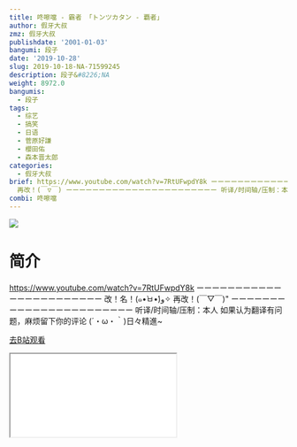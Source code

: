 ```yaml
---
title: 咚嚓噹 - 霸者 「トンツカタン - 覇者」
author: 假牙大叔
zmz: 假牙大叔
publishdate: '2001-01-03'
bangumi: 段子
date: '2019-10-28'
slug: 2019-10-18-NA-71599245
description: 段子&#8226;NA
weight: 8972.0
bangumis:
  - 段子
tags:
  - 综艺
  - 搞笑
  - 日语
  - 菅原好謙
  - 櫻田佑
  - 森本晋太郎
categories:
  - 假牙大叔
brief: https://www.youtube.com/watch?v=7RtUFwpdY8k ーーーーーーーーーーーーーーーーーーーーーーー 改！名！(๑•̀ㅂ•́)و✧
  再改！(￣▽￣) ーーーーーーーーーーーーーーーーーーーーーーー 听译/时间轴/压制：本人 如果认为翻译有问题，麻烦留下你的评论 (´・ω・｀)日々精進~
combi: 咚嚓噹
---
```

![](https://raw.githubusercontent.com/tcgriffith/owaraisite/master/static/tmpimg/5ccdcc422c568b2db39559124e93a9bee093f2cd.jpg.480.jpg)
# 简介  
https://www.youtube.com/watch?v=7RtUFwpdY8k
ーーーーーーーーーーーーーーーーーーーーーーー
改！名！(๑•̀ㅂ•́)و✧
再改！(￣▽￣)" 
ーーーーーーーーーーーーーーーーーーーーーーー
听译/时间轴/压制：本人
如果认为翻译有问题，麻烦留下你的评论
(´・ω・｀)日々精進~  

[去B站观看](https://www.bilibili.com/video/av71599245/)
<div class ="resp-container"><iframe class="testiframe" src="//player.bilibili.com/player.html?aid=71599245"", scrolling="no", allowfullscreen="true" > </iframe></div> 
